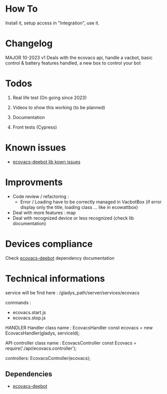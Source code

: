 How To
======

Install it, setup access in "Integration", use it.

Changelog
=========
MAJOR 10-2023 v1 Deals with the ecovacs api, handle a vacbot, basic control & battery features handled, a new box to control your bot 

Todos
=====

1. Real life test (On going since 2023)

2. Videos to show this working (to be planned)

3. Documentation

4. Front tests (Cypress)


Known issues
============

* [ecovacs-deebot lib kown issues]


Improvments
===========

* Code review / refactoring :
    * Error / Loading have to be correctly managed in VacbotBox (if error display only the title, loading class ... like in ecowattbox)
* Deal with more features : map
* Deal with recognized device or less recognized (check lib documentation)

Devices compliance
==================

Check [ecovacs-deebot] dependency documentation



Technical informations
======================

service will be find here : /gladys_path/server/services/ecovacs

commands :
- ecovacs.start.js
- ecovacs.stop.js


HANDLER
Handler class name : EcovacsHandler
const ecovacs = new EcovacsHandler(gladys, serviceId);


API
controller class name : EcovacsController
const Ecovacs = require('./api/ecovacs.controller');

controllers: EcovacsController(ecovacs);


Dependencies
------------

- [ecovacs-deebot]



[//]: # (These are reference links used in the body of this note and get stripped out when the markdown processor does its job. There is no need to format nicely because it shouldn't be seen. Thanks SO - http://stackoverflow.com/questions/4823468/store-comments-in-markdown-syntax)

   [ecovacs-deebot]: <https://www.npmjs.com/package/ecovacs-deebot>
   [ecovacs-deebot lib kown issues]: <https://github.com/mrbungle64/ecovacs-deebot.js#known-issues>
   